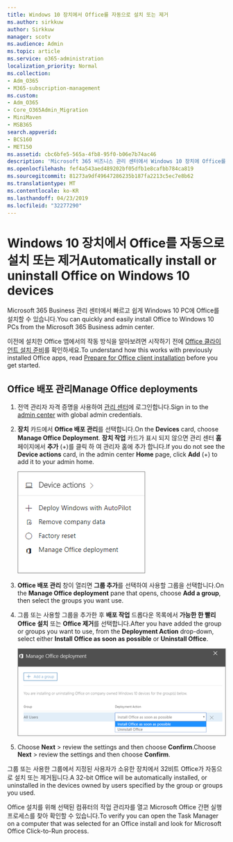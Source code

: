 ```yaml
---
title: Windows 10 장치에서 Office를 자동으로 설치 또는 제거
ms.author: sirkkuw
author: Sirkkuw
manager: scotv
ms.audience: Admin
ms.topic: article
ms.service: o365-administration
localization_priority: Normal
ms.collection:
- Adm_O365
- M365-subscription-management
ms.custom:
- Adm_O365
- Core_O365Admin_Migration
- MiniMaven
- MSB365
search.appverid:
- BCS160
- MET150
ms.assetid: cbc6bfe5-565a-4fb8-95f0-b06e7b74ac46
description: 'Microsoft 365 비즈니스 관리 센터에서 Windows 10 장치에 Office를 설치 하거나 제거 합니다. '
ms.openlocfilehash: fef4a543aed489202bf05dfb1e8cafbb784ca819
ms.sourcegitcommit: 81273a9df49647286235b187fa2213c5ec7e8b62
ms.translationtype: MT
ms.contentlocale: ko-KR
ms.lasthandoff: 04/23/2019
ms.locfileid: "32277290"
---
```

# <a name="automatically-install-or-uninstall-office-on-windows-10-devices"></a><span data-ttu-id="58ff8-103">Windows 10 장치에서 Office를 자동으로 설치 또는 제거</span><span class="sxs-lookup"><span data-stu-id="58ff8-103">Automatically install or uninstall Office on Windows 10 devices</span></span>

<span data-ttu-id="58ff8-104">Microsoft 365 Business 관리 센터에서 빠르고 쉽게 Windows 10 PC에 Office를 설치할 수 있습니다.</span><span class="sxs-lookup"><span data-stu-id="58ff8-104">You can quickly and easily install Office to Windows 10 PCs from the Microsoft 365 Business admin center.</span></span>
  
<span data-ttu-id="58ff8-105">이전에 설치한 Office 앱에서의 작동 방식을 알아보려면 시작하기 전에 [Office 클라이언트 설치 준비](prepare-for-office-client-deployment.md)를 확인하세요.</span><span class="sxs-lookup"><span data-stu-id="58ff8-105">To understand how this works with previously installed Office apps, read [Prepare for Office client installation](prepare-for-office-client-deployment.md) before you get started.</span></span> 
  
## <a name="manage-office-deployments"></a><span data-ttu-id="58ff8-106">Office 배포 관리</span><span class="sxs-lookup"><span data-stu-id="58ff8-106">Manage Office deployments</span></span>

1. <span data-ttu-id="58ff8-107">전역 관리자 자격 증명을 사용하여 [관리 센터](https://aka.ms/bcsportal)에 로그인합니다.</span><span class="sxs-lookup"><span data-stu-id="58ff8-107">Sign in to the [admin center](https://aka.ms/bcsportal) with global admin credentials.</span></span> 
    
2. <span data-ttu-id="58ff8-108">**장치** 카드에서 **Office 배포 관리**를 선택합니다.</span><span class="sxs-lookup"><span data-stu-id="58ff8-108">On the **Devices** card, choose **Manage Office Deployment**.</span></span>
      <span data-ttu-id="58ff8-109">**장치 작업** 카드가 표시 되지 않으면 관리 센터 **홈** 페이지에서 **추가** (+)를 클릭 하 여 관리자 홈에 추가 합니다.</span><span class="sxs-lookup"><span data-stu-id="58ff8-109">If you do not see the **Device actions** card, in the admin center **Home** page, click **Add** (+) to add it to your admin home.</span></span>
    
    ![Screenshot of the Devices card in the admin center](media/9982e784-dbf9-4a76-a159-bb3e2e5aa23f.png)
  
3. <span data-ttu-id="58ff8-111">**Office 배포 관리** 창이 열리면 **그룹 추가**를 선택하여 사용할 그룹을 선택합니다.</span><span class="sxs-lookup"><span data-stu-id="58ff8-111">On the **Manage Office deployment** pane that opens, choose **Add a group**, then select the groups you want use.</span></span>
    
4. <span data-ttu-id="58ff8-112">그룹 또는 사용할 그룹을 추가한 후 **배포 작업** 드롭다운 목록에서 **가능한 한 빨리 Office 설치** 또는 **Office 제거**를 선택합니다.</span><span class="sxs-lookup"><span data-stu-id="58ff8-112">After you have added the group or groups you want to use, from the **Deployment Action** drop-down, select either **Install Office as soon as possible** or **Uninstall Office**.</span></span>
    
    ![In the Manage Office deployment pane, choose either Install Office as soon as possible, or Uninstall Office.](media/00f24a61-1848-40c0-b037-78d726c7d757.png)
  
5. <span data-ttu-id="58ff8-114">Choose **Next** \> review the settings and then choose **Confirm**.</span><span class="sxs-lookup"><span data-stu-id="58ff8-114">Choose **Next** \> review the settings and then choose **Confirm**.</span></span>
    
<span data-ttu-id="58ff8-115">그룹 또는 사용한 그룹에서 지정된 사용자가 소유한 장치에서 32비트 Office가 자동으로 설치 또는 제거됩니다.</span><span class="sxs-lookup"><span data-stu-id="58ff8-115">A 32-bit Office will be automatically installed, or uninstalled in the devices owned by users specified by the group or groups you used.</span></span>
  
<span data-ttu-id="58ff8-116">Office 설치를 위해 선택된 컴퓨터의 작업 관리자를 열고 Microsoft Office 간편 실행 프로세스를 찾아 확인할 수 있습니다.</span><span class="sxs-lookup"><span data-stu-id="58ff8-116">To verify you can open the Task Manager on a computer that was selected for an Office install and look for Microsoft Office Click-to-Run process.</span></span>
  


